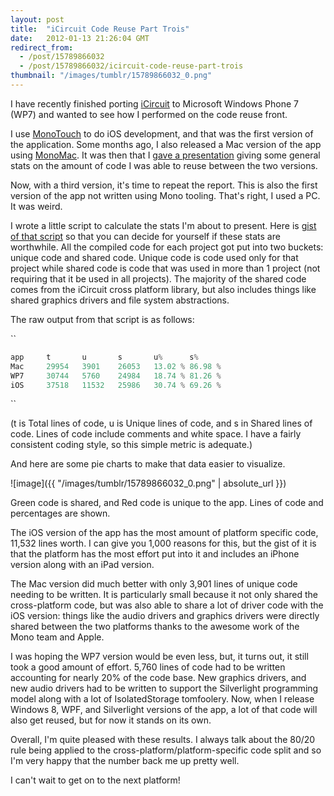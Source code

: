 ```yaml
---
layout: post
title:  "iCircuit Code Reuse Part Trois"
date:   2012-01-13 21:26:04 GMT
redirect_from:
  - /post/15789866032
  - /post/15789866032/icircuit-code-reuse-part-trois
thumbnail: "/images/tumblr/15789866032_0.png"
---
```




I have recently finished porting [iCircuit](http://icircuitapp.com) to Microsoft Windows Phone 7 (WP7) and wanted to see how I performed on the code reuse front.

I use [MonoTouch](http://xamarin.com/monotouch) to do iOS development, and that was the first version of the application. Some months ago, I also released a Mac version of the app using [MonoMac](http://www.mono-project.com/MonoMac). It was then that I [gave a presentation](http://www.infoq.com/presentations/3-Mobile-App-Development-Problems) giving some general stats on the amount of code I was able to reuse between the two versions.

Now, with a third version, it's time to repeat the report. This is also the first version of the app not written using Mono tooling. That's right, I used a PC. It was weird.

I wrote a little script to calculate the stats I'm about to present. Here is [gist of that script](https://gist.github.com/1608597) so that you can decide for yourself if these stats are worthwhile. All the compiled code for each project got put into two buckets: unique code and shared code. Unique code is code used only for that project while shared code is code that was used in more than 1 project (not requiring that it be used in all projects). The majority of the shared code comes from the iCircuit cross platform library, but also includes things like shared graphics drivers and file system abstractions.

The raw output from that script is as follows:

``

```csharp
app     t       u       s       u%      s%
Mac     29954   3901    26053   13.02 % 86.98 %
WP7     30744   5760    24984   18.74 % 81.26 %
iOS     37518   11532   25986   30.74 % 69.26 %
```


``

(t is Total lines of code, u is Unique lines of code, and s in Shared lines of code. Lines of code include comments and white space. I have a fairly consistent coding style, so this simple metric is adequate.)

And here are some pie charts to make that data easier to visualize.

![image]({{ "/images/tumblr/15789866032_0.png" | absolute_url }})

Green code is shared, and Red code is unique to the app. Lines of code and percentages are shown.

The iOS version of the app has the most amount of platform specific code, 11,532 lines worth. I can give you 1,000 reasons for this, but the gist of it is that the platform has the most effort put into it and includes an iPhone version along with an iPad version.

The Mac version did much better with only 3,901 lines of unique code needing to be written. It is particularly small because it not only shared the cross-platform code, but was also able to share a lot of driver code with the iOS version: things like the audio drivers and graphics drivers were directly shared between the two platforms thanks to the awesome work of the Mono team and Apple.

I was hoping the WP7 version would be even less, but, it turns out, it still took a good amount of effort. 5,760 lines of code had to be written accounting for nearly 20% of the code base. New graphics drivers, and new audio drivers had to be written to support the Silverlight programming model along with a lot of IsolatedStorage tomfoolery. Now, when I release Windows 8, WPF, and Silverlight versions of the app, a lot of that code will also get reused, but for now it stands on its own.

Overall, I'm quite pleased with these results. I always talk about the 80/20 rule being applied to the cross-platform/platform-specific code split and so I'm very happy that the number back me up pretty well.

I can't wait to get on to the next platform!
